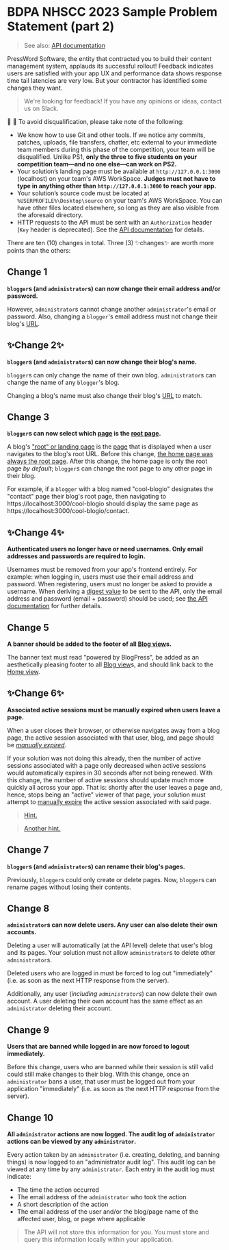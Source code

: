 # BDPA NHSCC 2023 Sample Problem Statement (part 2)

> See also: [API documentation](https://hsccjcat4d54.docs.apiary.io)

PressWord Software, the entity that contracted you to build their content
management system, applauds its successful rollout! Feedback indicates users are
satisfied with your app UX and performance data shows response time tail
latencies are very low. But your contractor has identified some changes they
want.

> We're looking for feedback! If you have any opinions or ideas, contact us on
> Slack.

🚧 🚧 To avoid disqualification, please take note of the following:

- We know how to use Git and other tools. If we notice any commits, patches,
  uploads, file transfers, chatter, etc external to your immediate team members
  during this phase of the competition, your team will be disqualified. Unlike
  PS1, **only the three to five students on your competition team—and no one
  else—can work on PS2.**
- Your solution’s landing page must be available at `http://127.0.0.1:3000`
  (localhost) on your team's AWS WorkSpace. **Judges must not have to type in
  anything other than `http://127.0.0.1:3000` to reach your app.**
- Your solution’s source code must be located at `%USERPROFILE%\Desktop\source`
  on your team's AWS WorkSpace. You can have other files located elsewhere, so
  long as they are also visible from the aforesaid directory.
- HTTP requests to the API must be sent with an `Authorization` header (`Key`
  header is deprecated). See the
  [API documentation](https://hsccjcat4d54.docs.apiary.io) for details.

There are ten (10) changes in total. Three (3) ✨changes✨ are worth more points
than the others:

## Change 1

**`blogger`s (and `administrator`s) can now change their email address and/or
password.**

However, `administrator`s cannot change another `administrator`'s email or
password. Also, changing a `blogger`'s email address must not change their
blog's [URL](./blogpress-part-1.md#requirement-9).

## ✨Change 2✨

**`blogger`s (and `administrator`s) can now change their blog's name.**

`blogger`s can only change the name of their own blog. `administrator`s can
change the name of any `blogger`'s blog.

Changing a blog's name must also change their blog's
[URL](./blogpress-part-1.md#requirement-9) to match.

## Change 3

**`blogger`s can now select which
[page](./blogpress-part-1.md#creating-and-editing-a-page) is the
[root page](./blogpress-part-1.md#the-root-page).**

A blog's ["root" or landing page](./blogpress-part-1.md#the-root-page) is the
[page](./blogpress-part-1.md#creating-and-editing-a-page) that is displayed when
a user navigates to the blog's root URL. Before this change,
[the home page was always the root page](./blogpress-part-1.md#requirement-4).
After this change, the home page is only the root page _by default_; `blogger`s
can change the root page to any other page in their blog.

For example, if a `blogger` with a blog named "cool-blogio" designates the
"contact" page their blog's root page, then navigating to
https://localhost:3000/cool-blogio should display the same page as
https://localhost:3000/cool-blogio/contact.

## ✨Change 4✨

**Authenticated users no longer have or need usernames. Only email addresses and
passwords are required to login.**

Usernames must be removed from your app's frontend entirely. For example: when
logging in, users must use their email address and password. When registering,
users must no longer be asked to provide a username. When deriving a
[digest value](https://developer.mozilla.org/en-US/docs/Glossary/Digest) to be
sent to the API, only the email address and password (email + password) should
be used; see
[the API documentation](https://hsccjcat4d54.docs.apiary.io/#/reference/0/user-endpoints/users-username-or-email-auth-post)
for further details.

## Change 5

**A banner should be added to the footer of all
[Blog view](./blogpress-part-1.md#requirement-2)s.**

The banner text must read "powered by BlogPress", be added as an aesthetically
pleasing footer to all [Blog view](./blogpress-part-1.md#requirement-2)s, and
should link back to the [Home view](./blogpress-part-1.md#requirement-2).

## ✨Change 6✨

**Associated active sessions must be manually expired when users leave a page.**

When a user closes their browser, or otherwise navigates away from a blog page,
the active session associated with that user, blog, and page should be
[_manually expired_](https://hsccjcat4d54.docs.apiary.io/#/reference/0/blogs-endpoints/blogs-blog-name-pages-page-name-sessions-session-id-delete).

If your solution was not doing this already, then the number of active sessions
associated with a page only decreased when active sessions would automatically
expires in 30 seconds after not being renewed. With this change, the number of
active sessions should update much more quickly all across your app. That is:
shortly after the user leaves a page and, hence, stops being an "active" viewer
of that page, your solution must attempt to
[manually expire](https://hsccjcat4d54.docs.apiary.io/#/reference/0/blogs-endpoints/blogs-blog-name-pages-page-name-activity-delete)
the active session associated with said page.

> [Hint.](https://dev.to/amersikira/top-3-ways-to-easily-detect-when-a-user-leaves-a-page-using-javascript-2ce4)

> [Another hint.](https://developer.mozilla.org/en-US/docs/Web/API/Beacon_API)

## Change 7

**`blogger`s (and `administrator`s) can rename their blog's pages.**

Previously, `blogger`s could only create or delete pages. Now, `blogger`s can
rename pages without losing their contents.

## Change 8

**`administrator`s can now delete users. Any user can also delete their own
accounts.**

Deleting a user will automatically (at the API level) delete that user's blog
and its pages. Your solution must not allow `administrator`s to delete other
`administrator`s.

Deleted users who are logged in must be forced to log out "immediately" (i.e. as
soon as the next HTTP response from the server).

Additionally, any user (_including `administrator`s_) can now delete their own
account. A user deleting their own account has the same effect as an
`administrator` deleting their account.

## Change 9

**Users that are banned while logged in are now forced to logout immediately.**

Before this change, users who are banned while their session is still valid
could still make changes to their blog. With this change, once an
`administrator` bans a user, that user must be logged out from your application
"immediately" (i.e. as soon as the next HTTP response from the server).

## Change 10

**All `administrator` actions are now logged. The audit log of `administrator`
actions can be viewed by any `administrator`.**

Every action taken by an `administrator` (i.e. creating, deleting, and banning
things) is now logged to an "administrator audit log". This audit log can be
viewed at any time by any `administrator`. Each entry in the audit log must
indicate:

- The time the action occurred
- The email address of the `administrator` who took the action
- A short description of the action
- The email address of the user and/or the blog/page name of the affected user,
  blog, or page where applicable

> The API will not store this information for you. You must store and query this
> information locally within your application.
